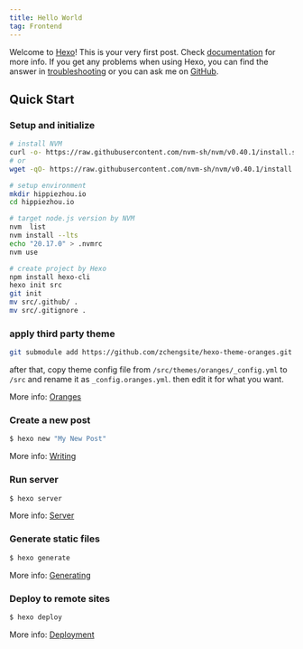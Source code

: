 ```yaml
---
title: Hello World
tag: Frontend
---
```

Welcome to [Hexo](https://hexo.io/)! This is your very first post. Check [documentation](https://hexo.io/docs/) for more info. If you get any problems when using Hexo, you can find the answer in [troubleshooting](https://hexo.io/docs/troubleshooting.html) or you can ask me on [GitHub](https://github.com/hexojs/hexo/issues).

## Quick Start

### Setup and initialize

```bash
# install NVM
curl -o- https://raw.githubusercontent.com/nvm-sh/nvm/v0.40.1/install.sh | bash
# or
wget -qO- https://raw.githubusercontent.com/nvm-sh/nvm/v0.40.1/install.sh | bash

# setup environment
mkdir hippiezhou.io
cd hippiezhou.io

# target node.js version by NVM
nvm  list
nvm install --lts
echo "20.17.0" > .nvmrc
nvm use

# create project by Hexo
npm install hexo-cli
hexo init src
git init
mv src/.github/ .
mv src/.gitignore .
```

### apply third party theme

```bash
git submodule add https://github.com/zchengsite/hexo-theme-oranges.git src/themes/oranges
```
after that, copy theme config file from `/src/themes/oranges/_config.yml` to `/src` and rename it as `_config.oranges.yml`. then edit it for what you want.

More info: [Oranges](https://github.com/zchengsite/hexo-theme-oranges)

### Create a new post

``` bash
$ hexo new "My New Post"
```

More info: [Writing](https://hexo.io/docs/writing.html)

### Run server

``` bash
$ hexo server
```

More info: [Server](https://hexo.io/docs/server.html)

### Generate static files

``` bash
$ hexo generate
```

More info: [Generating](https://hexo.io/docs/generating.html)

### Deploy to remote sites

``` bash
$ hexo deploy
```

More info: [Deployment](https://hexo.io/docs/one-command-deployment.html)